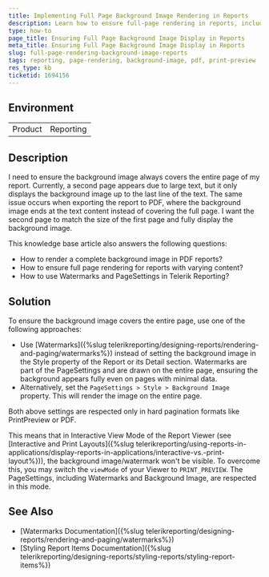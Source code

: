 ```yaml
---
title: Implementing Full Page Background Image Rendering in Reports
description: Learn how to ensure full-page rendering in reports, including complete background images, regardless of content size.
type: how-to
page_title: Ensuring Full Page Background Image Display in Reports
meta_title: Ensuring Full Page Background Image Display in Reports
slug: full-page-rendering-background-image-reports
tags: reporting, page-rendering, background-image, pdf, print-preview
res_type: kb
ticketid: 1694156
---
```


## Environment

<table>
<tbody>
<tr>
<td> Product </td>
<td> Reporting </td>
</tr>
</tbody>
</table>

## Description

I need to ensure the background image always covers the entire page of my report. Currently, a second page appears due to large text, but it only displays the background image up to the last line of the text. The same issue occurs when exporting the report to PDF, where the background image ends at the text content instead of covering the full page. I want the second page to match the size of the first page and fully display the background image.

This knowledge base article also answers the following questions:
- How to render a complete background image in PDF reports?
- How to ensure full page rendering for reports with varying content?
- How to use Watermarks and PageSettings in Telerik Reporting?

## Solution

To ensure the background image covers the entire page, use one of the following approaches:

* Use [Watermarks]({%slug telerikreporting/designing-reports/rendering-and-paging/watermarks%}) instead of setting the background image in the Style property of the Report or its Detail section. Watermarks are part of the PageSettings and are drawn on the entire page, ensuring the background appears fully even on pages with minimal data.
* Alternatively, set the `PageSettings > Style > Background Image` property. This will render the image on the entire page.

Both above settings are respected only in hard pagination formats like PrintPreview or PDF.

This means that in Interactive View Mode of the Report Viewer (see [Interactive and Print Layouts]({%slug telerikreporting/using-reports-in-applications/display-reports-in-applications/interactive-vs.-print-layout%})), the background image/watermark won't be visible. To overcome this, you may switch the `viewMode` of your Viewer to `PRINT_PREVIEW`. The PageSettings, including Watermarks and Background Image, are respected in this mode.

## See Also

* [Watermarks Documentation]({%slug telerikreporting/designing-reports/rendering-and-paging/watermarks%})
* [Styling Report Items Documentation]({%slug telerikreporting/designing-reports/styling-reports/styling-report-items%})

